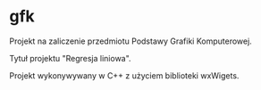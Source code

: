 # gfk

Projekt na zaliczenie przedmiotu Podstawy Grafiki Komputerowej.

Tytuł projektu "Regresja liniowa".

Projekt wykonywywany w C++ z użyciem biblioteki wxWigets.
